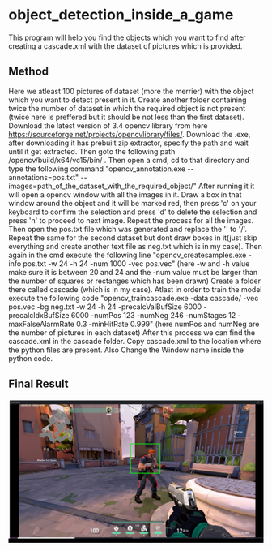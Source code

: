 # object_detection_inside_a_game

This program will help you find the objects which you want to find after creating a cascade.xml with the dataset of pictures which is provided.

## Method ##
Here we atleast 100 pictures of dataset (more the merrier) with the object which you want to detect present in it.
Create another folder containing twice the number of dataset in which the required object is not present (twice here is preffered but it should be not less than the first dataset).
Download the latest version of 3.4 opencv library from here https://sourceforge.net/projects/opencvlibrary/files/.
Download the .exe, after downloading it has prebuilt zip extractor, specify the path and wait until it get extracted.
Then goto the following path /opencv/build/x64/vc15/bin/ .
Then open a cmd, cd to that directory and type the following command "opencv_annotation.exe --annotations=pos.txt" --images=path_of_the_dataset_with_the_required_object/" 
After running it it will open a opencv window with all the images in it. 
Draw a box in that window around the object and it will be marked red, then press 'c' on your keyboard to confirm the selection and press 'd' to delete the selection and press 'n' to proceed to next image.
Repeat the process for all the images.
Then open the pos.txt file which was generated and replace the '\' to '/'.
Repeat the same for the second dataset but dont draw boxes in it(just skip everything and create another text file as neg.txt which is in my case).
Then again in the cmd execute the following line "opencv_createsamples.exe -info pos.txt -w 24 -h 24 -num 1000 -vec pos.vec" (here -w and -h value make sure it is between 20 and 24 and the -num value must be larger than the number of squares or rectanges which has been drawn)
Create a folder there called cascade (which is in my case).
Atlast in order to train the model execute the following code "opencv_traincascade.exe -data cascade/ -vec pos.vec -bg neg.txt -w 24 -h 24 -precalcValBufSize 6000 -precalcIdxBufSize 6000 -numPos 123 -numNeg 246 -numStages 12 -maxFalseAlarmRate 0.3 -minHitRate 0.999" (here numPos and numNeg are the number of pictures in each dataset)
After this process we can find the cascade.xml in the cascade folder.
Copy cascade.xml to the location where the python files are present.
Also Change the Window name inside the python code.

## Final Result ##
![](images/final.jpg)
